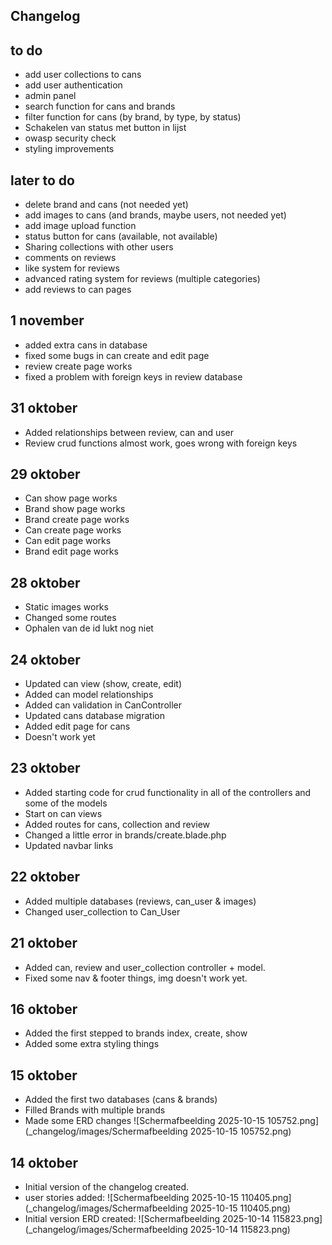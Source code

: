 ## Changelog

## to do
- add user collections to cans
- add user authentication
- admin panel
- search function for cans and brands
- filter function for cans (by brand, by type, by status)
- Schakelen van status met button in lijst
- owasp security check
- styling improvements

## later to do
- delete brand and cans (not needed yet)
- add images to cans (and brands, maybe users, not needed yet)
- add image upload function
- status button for cans (available, not available)
- Sharing collections with other users
- comments on reviews
- like system for reviews
- advanced rating system for reviews (multiple categories)
- add reviews to can pages

## 1 november
- added extra cans in database
- fixed some bugs in can create and edit page
- review create page works
- fixed a problem with foreign keys in review database

## 31 oktober
- Added relationships between review, can and user
- Review crud functions almost work, goes wrong with foreign keys

## 29 oktober
- Can show page works
- Brand show page works
- Brand create page works
- Can create page works
- Can edit page works
- Brand edit page works

## 28 oktober
- Static images works
- Changed some routes
- Ophalen van de id lukt nog niet

## 24 oktober
- Updated can view (show, create, edit)
- Added can model relationships
- Added can validation in CanController
- Updated cans database migration
- Added edit page for cans
- Doesn't work yet

## 23 oktober
- Added starting code for crud functionality in all of the controllers and some of the models
- Start on can views
- Added routes for cans, collection and review
- Changed a little error in brands/create.blade.php
- Updated navbar links

## 22 oktober
- Added multiple databases (reviews, can_user & images)
- Changed user_collection to Can_User

## 21 oktober
- Added can, review and user_collection controller + model.
- Fixed some nav & footer things, img doesn't work yet.

## 16 oktober
- Added the first stepped to brands index, create, show
- Added some extra styling things

## 15 oktober
- Added the first two databases (cans & brands)
- Filled Brands with multiple brands
- Made some ERD changes
  ![Schermafbeelding 2025-10-15 105752.png](_changelog/images/Schermafbeelding 2025-10-15 105752.png)


## 14 oktober
- Initial version of the changelog created.
- user stories added:
  ![Schermafbeelding 2025-10-15 110405.png](_changelog/images/Schermafbeelding 2025-10-15 110405.png)
- Initial version ERD created:
  ![Schermafbeelding 2025-10-14 115823.png](_changelog/images/Schermafbeelding 2025-10-14 115823.png)
